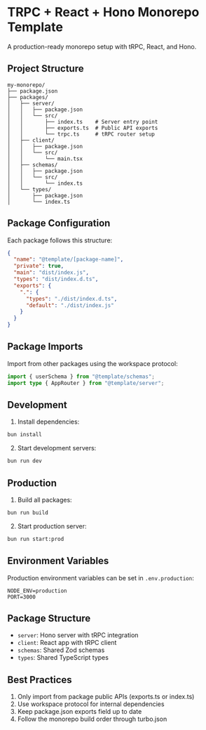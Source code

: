 # TRPC + React + Hono Monorepo Template

A production-ready monorepo setup with tRPC, React, and Hono.

## Project Structure

```
my-monorepo/
├── package.json
├── packages/
│   ├── server/
│   │   ├── package.json
│   │   └── src/
│   │       ├── index.ts    # Server entry point
│   │       ├── exports.ts  # Public API exports
│   │       └── trpc.ts     # tRPC router setup
│   ├── client/
│   │   ├── package.json
│   │   └── src/
│   │       └── main.tsx
│   ├── schemas/
│   │   ├── package.json
│   │   └── src/
│   │       └── index.ts
│   └── types/
│       ├── package.json
│       └── index.ts
```

## Package Configuration

Each package follows this structure:

```json
{
  "name": "@template/[package-name]",
  "private": true,
  "main": "dist/index.js",
  "types": "dist/index.d.ts",
  "exports": {
    ".": {
      "types": "./dist/index.d.ts",
      "default": "./dist/index.js"
    }
  }
}
```

## Package Imports

Import from other packages using the workspace protocol:

```typescript
import { userSchema } from "@template/schemas";
import type { AppRouter } from "@template/server";
```

## Development

1. Install dependencies:
```bash
bun install
```

2. Start development servers:
```bash
bun run dev
```

## Production

1. Build all packages:
```bash
bun run build
```

2. Start production server:
```bash
bun run start:prod
```

## Environment Variables

Production environment variables can be set in `.env.production`:
```env
NODE_ENV=production
PORT=3000
```

## Package Structure

- `server`: Hono server with tRPC integration
- `client`: React app with tRPC client
- `schemas`: Shared Zod schemas
- `types`: Shared TypeScript types

## Best Practices

1. Only import from package public APIs (exports.ts or index.ts)
2. Use workspace protocol for internal dependencies
3. Keep package.json exports field up to date
4. Follow the monorepo build order through turbo.json
